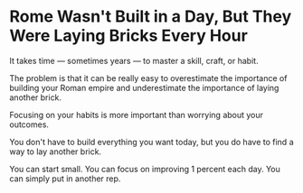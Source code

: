 # Rome Wasn't Built in a Day, But They Were Laying Bricks Every Hour

 It takes time — sometimes years — to master a skill, craft, or habit.



The problem is that it can be really easy to overestimate the importance of building your Roman empire and underestimate the importance of laying another brick.





 Focusing on your habits is more important than worrying about your outcomes.



You don't have to build everything you want today, but you do have to find a way to lay another brick.



You can start small. You can focus on improving 1 percent each day. You can simply put in another rep.



